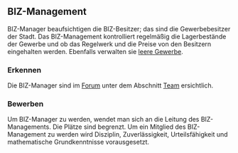 ## BIZ-Management

BIZ-Manager beaufsichtigen die BIZ-Besitzer; das sind die Gewerbebesitzer der Stadt. Das BIZ-Management kontrolliert regelmäßig die Lagerbestände der Gewerbe und ob das Regelwerk und die Preise von den Besitzern eingehalten werden. Ebenfalls verwalten sie [leere Gewerbe](business.md).

### Erkennen

Die BIZ-Manager sind im [Forum](https://germanrp.eu/forum/) unter dem Abschnitt [Team](https://germanrp.eu/index.php?team/) ersichtlich.

### Bewerben

Um BIZ-Manager zu werden, wendet man sich an die Leitung des BIZ-Managements. Die Plätze sind begrenzt. Um ein Mitglied des BIZ-Management zu werden wird Disziplin, Zuverlässigkeit, Urteilsfähigkeit und mathematische Grundkenntnisse vorausgesetzt.
